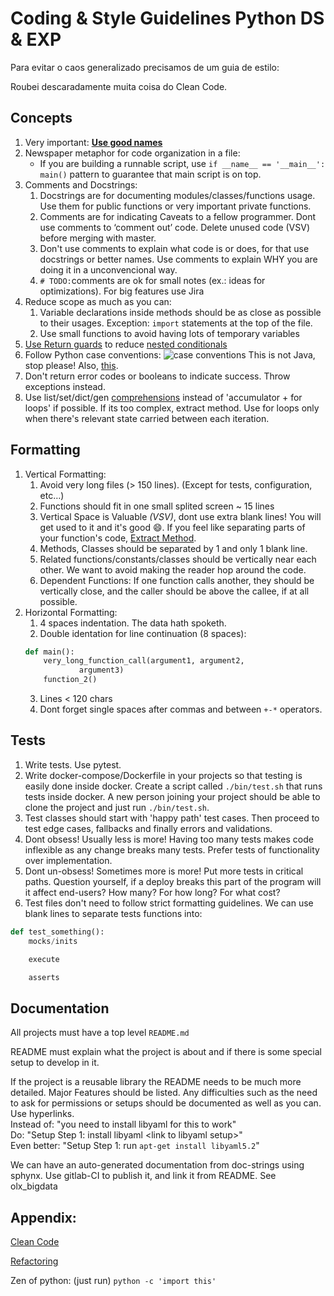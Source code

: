 # Coding & Style Guidelines Python DS & EXP

Para evitar o caos generalizado precisamos de um guia de estilo:

Roubei descaradamente muita coisa do Clean Code.

## 
## Concepts

1. Very important: **[Use good names](https://docs.google.com/document/d/17CHpgAqvSok6abg7L_wIEjYMSU1da0dINqaVhB28_ss/edit?usp=sharing)**
1. Newspaper metaphor for code organization in a file:
    * If you are building a runnable script, use `if __name__ == '__main__': main()` pattern to guarantee that main script is on top.
1. Comments and Docstrings: 
    1. Docstrings are for documenting modules/classes/functions usage. Use them for public functions or very important private functions.
    1. Comments are for indicating Caveats to a fellow programmer. Dont use comments to ‘comment out’ code. Delete unused code (VSV) before merging with master. 
    1. Don't use comments to explain what code is or does, for that use docstrings or better names. Use comments to explain WHY you are doing it in a unconvencional way. 
    1. ``# TODO:``comments are ok for small notes (ex.: ideas for optimizations). For big features use Jira 
1. Reduce scope as much as you can:
    1. Variable declarations inside methods should be as close as possible to their usages. Exception: `import` statements at the top of the file.
    1. Use small functions to avoid having lots of temporary variables
1. [Use Return guards](https://refactoring.guru/replace-nested-conditional-with-guard-clauses) to reduce [nested conditionals](https://medium.com/@scadge/if-statements-design-guard-clauses-might-be-all-you-need-67219a1a981a)
1. Follow Python case conventions: ![case conventions](https://i.imgur.com/snLDjq0.png) This is not Java, stop please! Also, [this](http://www.cs.kent.edu/~jmaletic/papers/ICPC2010-CamelCaseUnderScoreClouds.pdf).
1. Don't return error codes or booleans to indicate success. Throw exceptions instead.
1. Use list/set/dict/gen [comprehensions](https://www.pythonforbeginners.com/basics/list-comprehensions-in-python) instead of 'accumulator + for loops' if possible. If its too complex, extract method. Use for loops only when there's relevant state carried between each iteration.

## Formatting

1. Vertical Formatting:
    1. Avoid very long files (> 150 lines). (Except for tests, configuration, etc…)
    1. Functions should fit in one small splited screen ~ 15 lines
    1. Vertical Space is Valuable *(VSV)*, dont use extra blank lines! You will get used to it and it's good :smile:. If you feel like separating parts of your function's code, [Extract Method](https://refactoring.guru/extract-method).
    1. Methods, Classes should be separated by 1 and only 1 blank line.
    1. Related functions/constants/classes should be vertically near each other. We want to avoid making the reader hop around the code.
    1. Dependent Functions: If one function calls another, they should be vertically close, and the caller should be above the callee, if at all possible.
1. Horizontal Formatting:
    1. 4 spaces indentation. The data hath spoketh.
    2. Double identation for line continuation (8 spaces):
    ```python
    def main():
        very_long_function_call(argument1, argument2,
                argument3)
        function_2()
    ```
    3. Lines < 120 chars
    4. Dont forget single spaces after commas and between `+-*` operators.

## Tests

1. Write tests. Use pytest.
2. Write docker-compose/Dockerfile in your projects so that testing is  easily done inside docker. Create a script called `./bin/test.sh` that runs tests inside docker. A new person joining your project should be able to clone the project and just run `./bin/test.sh`.
3. Test classes should start with 'happy path' test cases. Then proceed to test edge cases, fallbacks and finally errors and validations.
4. Dont obsess! Usually less is more! Having too many tests makes code inflexible as any change breaks many tests. Prefer tests of functionality over implementation.
5. Dont un-obsess! Sometimes more is more! Put more tests in critical paths. Question yourself, if a deploy  breaks this part of the program will it affect end-users? How many? For how long? For what cost?
6. Test files don't need to follow strict formatting guidelines. We can use blank lines to separate tests functions into:
```python
def test_something():
    mocks/inits

    execute

    asserts
```

## Documentation

All projects must have a top level `README.md`

README must explain what the project is about and if there is some special setup to develop in it.

If the project is a reusable library the README needs to be much more detailed. Major Features should be listed. Any difficulties such as the need to ask for permissions or setups should be documented as well as you can. Use hyperlinks.\
Instead of: "you need to install libyaml for this to work"\
Do: "Setup Step 1: install libyaml \<link to libyaml setup>"\
Even better: "Setup Step 1: run `apt-get install libyaml5.2`"

We can have an auto-generated documentation from doc-strings using sphynx. Use gitlab-CI to publish it, and link it from README. See olx_bigdata


## Appendix:
[Clean Code](https://www.amazon.com/Clean-Code-Handbook-Software-Craftsmanship/dp/0132350882)

[Refactoring](https://martinfowler.com/books/refactoring.html)

Zen of python: (just run) `python -c 'import this'`
